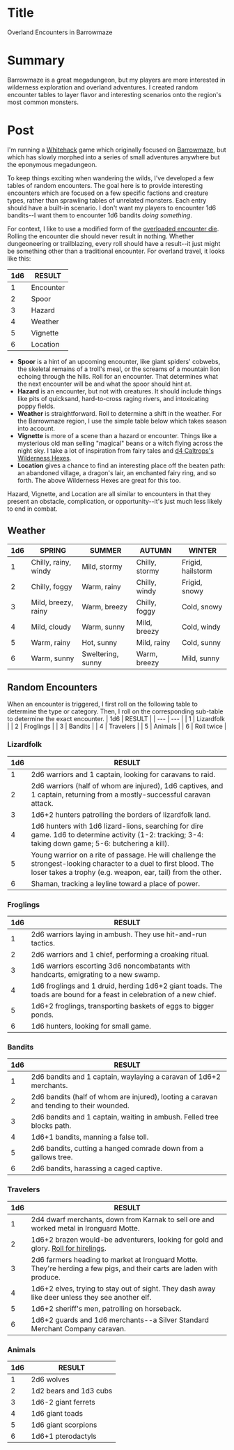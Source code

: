 # Title
Overland Encounters in Barrowmaze

# Summary
Barrowmaze is a great megadungeon, but my players are more interested in wilderness exploration and overland adventures. I created random encounter tables to layer flavor and interesting scenarios onto the region's most common monsters.

# Post
I'm running a [Whitehack](https://whitehackrpg.wordpress.com/) game which originally focused on [Barrowmaze](https://www.drivethrurpg.com/product/139762/Barrowmaze-Complete), but which has slowly morphed into a series of small adventures anywhere but the eponymous megadungeon.

To keep things exciting when wandering the wilds, I've developed a few tables of random encounters. The goal here is to provide interesting encounters which are focused on a few specific factions and creature types, rather than sprawling tables of unrelated monsters. Each entry should have a built-in scenario. I don't want my players to encounter 1d6 bandits--I want them to encounter 1d6 bandits *doing something*.

For context, I like to use a modified form of the [overloaded encounter die](http://www.necropraxis.com/2014/02/03/overloading-the-encounter-die/). Rolling the encounter die should never result in nothing. Whether dungeoneering or trailblazing, every roll should have a result--it just might be something other than a traditional encounter. For overland travel, it looks like this:

| 1d6 | RESULT |
| --- | --- |
| 1 | Encounter |
| 2 | Spoor |
| 3 | Hazard |
| 4 | Weather |
| 5 | Vignette |
| 6 | Location |

- **Spoor** is a hint of an upcoming encounter, like giant spiders' cobwebs, the skeletal remains of a troll's meal, or the screams of a mountain lion echoing through the hills. Roll for an encounter. That determines what the next encounter will be and what the spoor should hint at.
- **Hazard** is an encounter, but not with creatures. It should include things like pits of quicksand, hard-to-cross raging rivers, and intoxicating poppy fields.
- **Weather** is straightforward. Roll to determine a shift in the weather. For the Barrowmaze region, I use the simple table below which takes season into account.
- **Vignette** is more of a scene than a hazard or encounter. Things like a mysterious old man selling "magical" beans or a witch flying across the night sky. I take a lot of inspiration from fairy tales and [d4 Caltrops's Wilderness Hexes](https://blog.d4caltrops.com/2018/03/wilderness-hexes-version-10.html).
- **Location** gives a chance to find an interesting place off the beaten path: an abandoned village, a dragon's lair, an enchanted fairy ring, and so forth. The above Wilderness Hexes are great for this too.

Hazard, Vignette, and Location are all similar to encounters in that they present an obstacle, complication, or opportunity--it's just much less likely to end in combat.

## Weather
| 1d6 | SPRING | SUMMER | AUTUMN | WINTER |
| --- | --- | --- | --- | --- |
| 1 | Chilly, rainy, windy | Mild, stormy      | Chilly, stormy | Frigid, hailstorm |
| 2 | Chilly, foggy        | Warm, rainy       | Chilly, windy  | Frigid, snowy |
| 3 | Mild, breezy, rainy  | Warm, breezy      | Chilly, foggy  | Cold, snowy |
| 4 | Mild, cloudy         | Warm, sunny       | Mild, breezy   | Cold, windy |
| 5 | Warm, rainy          | Hot, sunny        | Mild, rainy    | Cold, sunny |
| 6 | Warm, sunny          | Sweltering, sunny | Warm, breezy   | Mild, sunny |

## Random Encounters
When an encounter is triggered, I first roll on the following table to determine the type or category. Then, I roll on the corresponding sub-table to determine the exact encounter.
| 1d6 | RESULT |
| --- | --- |
| 1 | Lizardfolk |
| 2 | Froglings |
| 3 | Bandits |
| 4 | Travelers |
| 5 | Animals |
| 6 | Roll twice |

### Lizardfolk
| 1d6 | RESULT |
| --- | --- |
| 1 | 2d6 warriors and 1 captain, looking for caravans to raid. |
| 2 | 2d6 warriors (half of whom are injured), 1d6 captives, and 1 captain, returning from a mostly-successful caravan attack. |
| 3 | 1d6+2 hunters patrolling the borders of lizardfolk land. |
| 4 | 1d6 hunters with 1d6 lizard-lions, searching for dire game. 1d6 to determine activity (1-2: tracking; 3-4: taking down game; 5-6: butchering a kill). |
| 5 | Young warrior on a rite of passage. He will challenge the strongest-looking character to a duel to first blood. The loser takes a trophy (e.g. weapon, ear, tail) from the other. |
| 6 | Shaman, tracking a leyline toward a place of power. |

### Froglings
| 1d6 | RESULT |
| --- | --- |
| 1 | 2d6 warriors laying in ambush. They use hit-and-run tactics. |
| 2 | 2d6 warriors and 1 chief, performing a croaking ritual. |
| 3 | 1d6 warriors escorting 3d6 noncombatants with handcarts, emigrating to a new swamp. |
| 4 | 1d6 froglings and 1 druid, herding 1d6+2 giant toads. The toads are bound for a feast in celebration of a new chief. |
| 5 | 1d6+2 froglings, transporting baskets of eggs to bigger ponds. |
| 6 | 1d6 hunters, looking for small game. |

### Bandits
| 1d6 | RESULT |
| --- | --- |
| 1 | 2d6 bandits and 1 captain, waylaying a caravan of 1d6+2 merchants. |
| 2 | 2d6 bandits (half of whom are injured), looting a caravan and tending to their wounded. |
| 3 | 2d6 bandits and 1 captain, waiting in ambush. Felled tree blocks path. |
| 4 | 1d6+1 bandits, manning a false toll. |
| 5 | 2d6 bandits, cutting a hanged comrade down from a gallows tree. |
| 6 | 2d6 bandits, harassing a caged captive. |

### Travelers
| 1d6 | RESULT |
| --- | --- |
| 1 | 2d4 dwarf merchants, down from Karnak to sell ore and worked metal in Ironguard Motte. |
| 2 | 1d6+2 brazen would-be adventurers, looking for gold and glory. [Roll for hirelings](http://barrowmaze.com/meatshields/). |
| 3 | 2d6 farmers heading to market at Ironguard Motte. They're herding a few pigs, and their carts are laden with produce. |
| 4 | 1d6+2 elves, trying to stay out of sight. They dash away like deer unless they see another elf. |
| 5 | 1d6+2 sheriff's men, patrolling on horseback.  |
| 6 | 1d6+2 guards and 1d6 merchants--a Silver Standard Merchant Company caravan. |

### Animals
| 1d6 | RESULT |
| --- | --- |
| 1 | 2d6 wolves |
| 2 | 1d2 bears and 1d3 cubs |
| 3 | 1d6-2 giant ferrets |
| 4 | 1d6 giant toads |
| 5 | 1d6 giant scorpions |
| 6 | 1d6+1 pterodactyls |